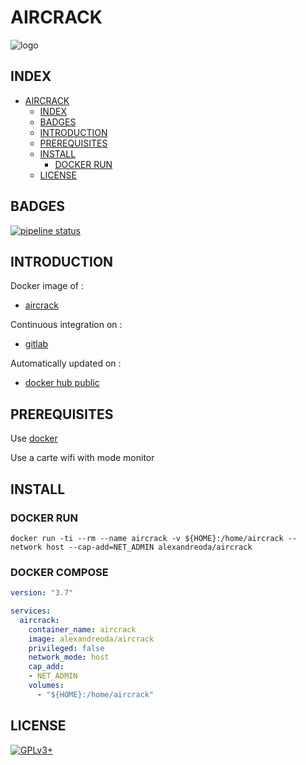 # AIRCRACK

![logo](https://assets.gitlab-static.net/uploads/-/system/project/avatar/16811260/aircrack-ng-new-logo.jpg)

## INDEX

- [AIRCRACK](#aircrack)
  - [INDEX](#index)
  - [BADGES](#badges)
  - [INTRODUCTION](#introduction)
  - [PREREQUISITES](#prerequisites)
  - [INSTALL](#install)
    - [DOCKER RUN](#docker-run)
  - [LICENSE](#license)

## BADGES

[![pipeline status](https://gitlab.com/oda-alexandre/aircrack/badges/master/pipeline.svg)](https://gitlab.com/oda-alexandre/aircrack/commits/master)

## INTRODUCTION

Docker image of :

- [aircrack](https://www.aircrack-ng.org)

Continuous integration on :

- [gitlab](https://gitlab.com/oda-alexandre/aircrack/pipelines)

Automatically updated on :

- [docker hub public](https://hub.docker.com/r/alexandreoda/aircrack)

## PREREQUISITES

Use [docker](https://www.docker.com)

Use a carte wifi with mode monitor

## INSTALL

### DOCKER RUN

```docker run -ti --rm --name aircrack -v ${HOME}:/home/aircrack --network host --cap-add=NET_ADMIN alexandreoda/aircrack```

### DOCKER COMPOSE

```yml
version: "3.7"

services:
  aircrack:
    container_name: aircrack
    image: alexandreoda/aircrack
    privileged: false
    network_mode: host
    cap_add:
    - NET_ADMIN
    volumes:
      - "${HOME}:/home/aircrack"
```

## LICENSE

[![GPLv3+](http://gplv3.fsf.org/gplv3-127x51.png)](https://gitlab.com/oda-alexandre/aircrack/blob/master/LICENSE)
